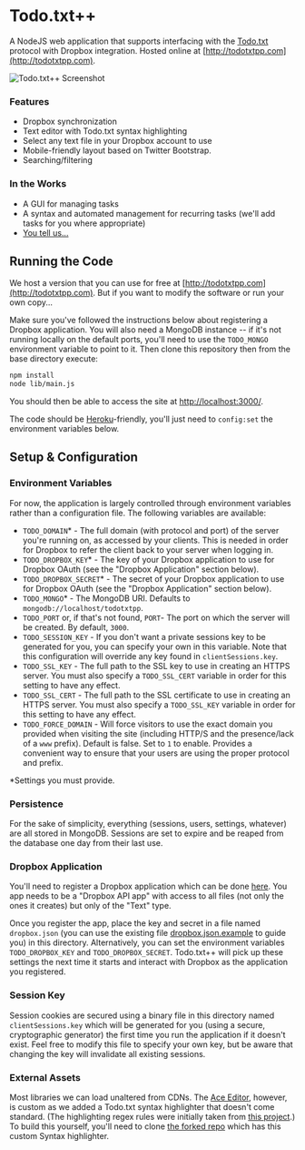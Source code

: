
Todo.txt++
==========

A NodeJS web application that supports interfacing with the [Todo.txt](http://todotxt.com/) protocol with Dropbox integration. Hosted online at [http://todotxtpp.com](http://todotxtpp.com).

![Todo.txt++ Screenshot](http://trestletech.github.io/todotxtpp/images/todo-screenshot.png)

### Features
 - Dropbox synchronization
 - Text editor with Todo.txt syntax highlighting
 - Select any text file in your Dropbox account to use
 - Mobile-friendly layout based on Twitter Bootstrap.
 - Searching/filtering

### In the Works

 - A GUI for managing tasks
 - A syntax and automated management for recurring tasks (we'll add tasks for you where appropriate)
  - [You tell us...](https://github.com/trestletech/todotxtpp/issues)

## Running the Code

We host a version that you can use for free at [http://todotxtpp.com](http://todotxtpp.com). But if you want to modify the software or run your own copy...

Make sure you've followed the instructions below about registering a Dropbox application. You will also need a MongoDB instance -- if it's not running locally on the default ports, you'll need to use the `TODO_MONGO` environment variable to point to it. Then clone this repository then from the base directory execute:

```bash
npm install
node lib/main.js
```

You should then be able to access the site at [http://localhost:3000/](http://localhost:3000).

The code should be [Heroku](http://heroku.com)-friendly, you'll just need to `config:set` the environment variables below.

## Setup & Configuration

### Environment Variables

For now, the application is largely controlled through environment variables rather than a configuration file. The following variables are available:

 - `TODO_DOMAIN`* - The full domain (with protocol and port) of the server you're running on, as accessed by your clients. This is needed in order for Dropbox to refer the client back to your server when logging in.
 - `TODO_DROPBOX_KEY`* - The key of your Dropbox application to use for Dropbox OAuth (see the "Dropbox Application" section below).
 - `TODO_DROPBOX_SECRET`* - The secret of your Dropbox application to use for Dropbox OAuth (see the "Dropbox Application" section below).
 - `TODO_MONGO`* - The MongoDB URI. Defaults to `mongodb://localhost/todotxtpp`.
 - `TODO_PORT` or, if that's not found, `PORT`- The port on which the server will be created. By default, `3000`.
 - `TODO_SESSION_KEY` - If you don't want a private sessions key to be generated for you, you can specify your own in this variable. Note that this configuration will override any key found in `clientSessions.key`.
 - `TODO_SSL_KEY` - The full path to the SSL key to use in creating an HTTPS server. You must also specify a `TODO_SSL_CERT` variable in order for this setting to have any effect.
 - `TODO_SSL_CERT` - The full path to the SSL certificate to use in creating an HTTPS server. You must also specify a `TODO_SSL_KEY` variable in order for this setting to have any effect.
 - `TODO_FORCE_DOMAIN` - Will force visitors to use the exact domain you provided when visiting the site (including HTTP/S and the presence/lack of a `www` prefix). Default is false. Set to `1` to enable. Provides a convenient way to ensure that your users are using the proper protocol and prefix.

*Settings you must provide.

### Persistence

For the sake of simplicity, everything (sessions, users, settings, whatever) are all stored in MongoDB. Sessions are set to expire and be reaped from the database one day from their last use.

### Dropbox Application

You'll need to register a Dropbox application which can be done [here](https://www.dropbox.com/developers/apps). You app needs to be a "Dropbox API app" with access to all files (not only the ones it creates) but only of the "Text" type.

Once you register the app, place the key and secret in a file named `dropbox.json` (you can use the existing file [dropbox.json.example](/dropbox.json.example) to guide you) in this directory. Alternatively, you can set the environment variables `TODO_DROPBOX_KEY` and `TODO_DROPBOX_SECRET`. Todo.txt++ will pick up these settings the next time it starts and interact with Dropbox as the application you registered.

### Session Key

Session cookies are secured using a binary file in this directory named `clientSessions.key` which will be generated for you (using a secure, cryptographic generator) the first time you run the application if it doesn't exist. Feel free to modify this file to specify your own key, but be aware that changing the key will invalidate all existing sessions.

### External Assets

Most libraries we can load unaltered from CDNs. The [Ace Editor](http://ace.c9.io), however, is custom as we added a Todo.txt syntax highlighter that doesn't come standard. (The highlighting regex rules were initially taken from [this project](https://github.com/dertuxmalwieder/SublimeTodoTxt).) To build this yourself, you'll need to clone [the forked repo](https://github.com/trestletech/ace) which has this custom Syntax highlighter.
